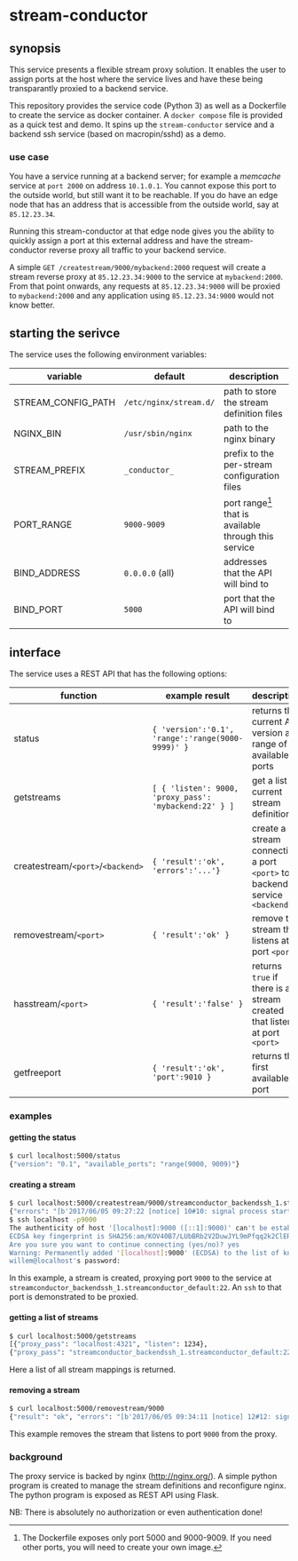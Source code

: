 # stream-conductor
## synopsis
This service presents a flexible stream proxy solution.
It enables the user to assign ports at the host where the service lives and have these being
transparantly proxied to a backend service.

This repository provides the service code (Python 3) as well as a Dockerfile to create the service as docker container.
A `docker compose` file is provided as a quick test and demo. It spins up the `stream-conductor` service and a 
backend ssh service (based on macropin/sshd) as a demo.

### use case
You have a service running at a backend server; for example a _memcache_ service at `port 2000` on address `10.1.0.1`.
You cannot expose this port to the outside world, but still want it to be reachable.
If you do have an edge node that has an address that is accessible from the outside world, say at `85.12.23.34`.

Running this stream-conductor at that edge node gives you the ability to quickly assign a port at this external address
and have the stream-conductor reverse proxy all traffic to your backend service.

A simple `GET /createstream/9000/mybackend:2000` request will create a stream reverse proxy at `85.12.23.34:9000` to
the service at `mybackend:2000`.
From that point onwards, any requests at `85.12.23.34:9000` will be proxied to `mybackend:2000` and any application
using `85.12.23.34:9000` would not know better.

## starting the serivce
The service uses the following environment variables:

| variable | default | description |
|----------|---------|-------------|
| STREAM_CONFIG_PATH | `/etc/nginx/stream.d/` | path to store the stream definition files |
| NGINX_BIN | `/usr/sbin/nginx` | path to the nginx binary |
| STREAM_PREFIX | `_conductor_` | prefix to the per-stream configuration files |
| PORT_RANGE | `9000-9009` | port range[^1] that is available through this service |
| BIND_ADDRESS | `0.0.0.0` (all) | addresses that the API will bind to |
| BIND_PORT | `5000` | port that the API will bind to |

[^1]: The Dockerfile exposes only port 5000 and 9000-9009. If you need other ports, you will need to create your own image.

## interface
The service uses a REST API that has the following options:

| function | example result | description |
|----------|----------------|-------------|
| status | `{ 'version':'0.1', 'range':'range(9000-9999)' }` | returns the current API version and range of available ports |
| getstreams | `[ { 'listen': 9000, 'proxy_pass': 'mybackend:22' } ]` | get a list of current stream definitions |
| createstream/`<port>`/`<backend>` | `{ 'result':'ok', 'errors':'...'}` | create a stream connecting a port `<port>` to a backend service `<backend>` |
| removestream/`<port>` | `{ 'result':'ok' }` | remove the stream that listens at port `<port>` |
| hasstream/`<port>` | `{ 'result':'false' }` | returns `true` if there is a stream created that listens at port `<port>` |
| getfreeport | `{ 'result':'ok', 'port':9010 }` | returns the first available port |

### examples
#### getting the status
```bash
$ curl localhost:5000/status
{"version": "0.1", "available_ports": "range(9000, 9009)"}
``` 

#### creating a stream
```bash
$ curl localhost:5000/createstream/9000/streamconductor_backendssh_1.streamconductor_default:22
{"errors": "[b'2017/06/05 09:27:22 [notice] 10#10: signal process started\\n']", "result": "ok"}
$ ssh localhost -p9000
The authenticity of host '[localhost]:9000 ([::1]:9000)' can't be established.
ECDSA key fingerprint is SHA256:am/KOV40B7/LUbBRb2V2DuwJYL9mPfqq2k2ClERFR6k.
Are you sure you want to continue connecting (yes/no)? yes
Warning: Permanently added '[localhost]:9000' (ECDSA) to the list of known hosts.
willem@localhost's password:
```
In this example, a stream is created, proxying port `9000` to the service at
`streamconductor_backendssh_1.streamconductor_default:22`. An `ssh` to that port is demonstrated to be proxied.

#### getting a list of streams
```bash
$ curl localhost:5000/getstreams
[{"proxy_pass": "localhost:4321", "listen": 1234}, 
{"proxy_pass": "streamconductor_backendssh_1.streamconductor_default:22", "listen": 9000}]
```
Here a list of all stream mappings is returned.

#### removing a stream
```bash
$ curl localhost:5000/removestream/9000
{"result": "ok", "errors": "[b'2017/06/05 09:34:11 [notice] 12#12: signal process started\\n']"}
```
This example removes the stream that listens to port `9000` from the proxy.


### background
The proxy service is backed by nginx (http://nginx.org/).
A simple python program is created to manage the stream definitions and reconfigure nginx.
The python program is exposed as REST API using Flask.

NB: There is absolutely no authorization or even authentication done!
